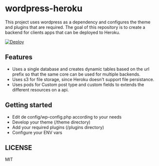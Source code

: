 # wordpress-heroku

This project uses wordpress as a dependency and configures the theme and plugins that are required.
The goal of this repository is to create a backend for clients apps that can be deployed to Heroku.

[![Deploy](https://www.herokucdn.com/deploy/button.svg)](https://heroku.com/deploy?template=https://github.com/ibandominguez/wordpress-heroku)

## Features

* Uses a single database and creates dynamic tables based on the url prefix so that the same core can be used for multiple backends.
* Uses s3 for file storage, since Heroku doesn't support file persistance.
* Uses pods for Custom post type and custom fields to extends the different resources on a api.

## Getting started

* Edit de config/wp-config.php according to your needs
* Develop your theme (/theme directory)
* Add your required plugins (/plugins directory)
* Configure your ENV vars

## LICENSE

MIT
